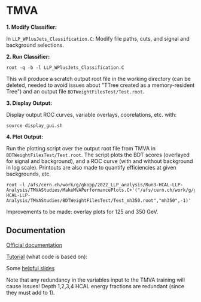# TMVA

**1. Modify Classifier:**

In `LLP_WPlusJets_Classification.C`: Modify file paths, cuts, and signal and background selections.

**2. Run Classifier:**

```
root -q -b -l LLP_WPlusJets_Classification.C
```
This will produce a scratch output root file in the working directory (can be deleted, needed to avoid issues about "TTree created as a memory-resident Tree") and an output file `BDTWeightFilesTest/Test.root`.

**3. Display Output:**

Display output ROC curves, variable overlays, coorelations, etc. with:
```
source display_gui.sh
```

**4. Plot Output:**

Run the plotting script over the output root file from TMVA in `BDTWeightFilesTest/Test.root`. The script plots the BDT scores (overlayed for signal and background), and a ROC curve (with and without background in log scale). Printouts are also made to quantify efficiencies at given backgrounds, etc. 
```
root -l /afs/cern.ch/work/g/gkopp/2022_LLP_analysis/Run3-HCAL-LLP-Analysis/TMVAStudies/MakeMVAPerformancePlots.C+'("/afs/cern.ch/work/g/gkopp/2022_LLP_analysis/Run3-HCAL-LLP-Analysis/TMVAStudies/BDTWeightFilesTest/Test_mh350.root","mh350",-1)'
```
Improvements to be made: overlay plots for 125 and 350 GeV. 


## Documentation
[Official documentation](https://root.cern.ch/download/doc/tmva/TMVAUsersGuide.pdf)

[Tutorial](https://twiki.cern.ch/twiki/bin/view/TMVA) (what code is based on): 

Some [helpful slides](https://agenda.infn.it/event/13733/contributions/20520/attachments/14642/16541/MVATutorial.pdf)

Note that any redundancy in the variables input to the TMVA training will cause issues! Depth 1,2,3,4 HCAL energy fractions are redundant (since they must add to 1).